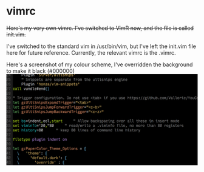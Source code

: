 # vimrc

~~Here's my very own vimrc. I've switched to VimR now, and the file is called init.vim.~~  

I've switched to the standard vim in /usr/bin/vim, but I've left the init.vim file here for future reference. Currently, the relevant vimrc is the .vimrc.

Here's a screenshot of my colour scheme, I've overridden the background to make it black (#000000)
![Alt text](screenshot.png "Screenshot of colour scheme")